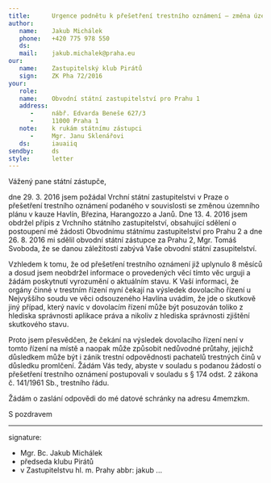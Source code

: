 ```yaml
---
title:      Urgence podnětu k přešetření trestního oznámení – změna územního plánu v kauze Havlín, Březina, Harangozzo a Janů
author:
   name:    Jakub Michálek
   phone:   +420 775 978 550
   ds:      
   mail:    jakub.michalek@praha.eu
our:
   name:    Zastupitelský klub Pirátů
   sign:    ZK Pha 72/2016
your:
   role:    
   name:    Obvodní státní zastupitelství pro Prahu 1
   address:
      -     nábř. Edvarda Beneše 627/3
      -     11000 Praha 1
   note:    k rukám státnímu zástupci
      -     Mgr. Janu Sklenářovi
   ds:      iauaiiq
sendby:     ds
style:      letter
---
```


Vážený pane státní zástupče,

dne 29. 3. 2016 jsem požádal Vrchní státní zastupitelstvi v Praze o přešetření trestního oznámení podaného v souvislosti se změnou územního plánu v kauze Havlín, Březina, Harangozzo a Janů. Dne 13. 4. 2016 jsem obdržel přípis z Vrchního státního zastupitelství, obsahující sdělení o postoupení mé žádosti Obvodnímu státnímu zastupitelství pro Prahu 2 a dne 26. 8. 2016 mi sdělil obvodní státní zástupce za Prahu 2, Mgr. Tomáš Svoboda, že se danou záležitostí zabývá Vaše obvodní státní zasupitelství.

Vzhledem k tomu, že od přešetření trestního oznámení již uplynulo 8 měsíců a dosud jsem neobdržel informace o provedených věcí tímto věc urguji a žádám poskytnutí vyrozumění o aktuálním stavu. K Vaší informaci, že orgány činné v trestním řízení nyní čekají na výsledek dovolacího řízení u Nejvyššího soudu ve věci odsouzeného Havlína uvádím, že jde o skutkově jiný případ, který navíc v dovolacím řízení může být posuzován toliko z hlediska správnosti aplikace práva a nikoliv z hlediska správnosti zjištění skutkového stavu.

Proto jsem přesvědčen, že čekání na výsledek dovolacího řízení není v tomto řízení na místě a naopak může způsobit nedůvodné průtahy, jejichž důsledkem může být i zánik trestní odpovědnosti pachatelů trestných činů v důsledku promlčení. Žádám Vás tedy, abyste v souladu s podanou žádostí o přešetření trestního oznámení postupovali v souladu s § 174 odst. 2 zákona č. 141/1961 Sb., trestního řádu.

Žádám o zaslání odpovědi do mé datové schránky na adresu 4memzkm.

S pozdravem

---
signature: 
  - Mgr. Bc. Jakub Michálek
  - předseda klubu Pirátů
  - v Zastupitelstvu hl. m. Prahy
abbr:       jakub
...
